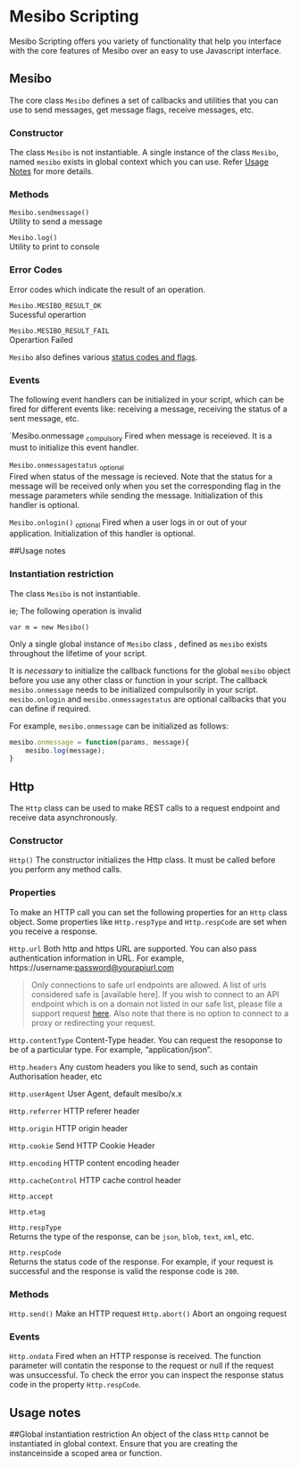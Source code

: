 # Mesibo Scripting

Mesibo Scripting offers you variety of functionality that help you interface with the core features of Mesibo over an easy to use Javascript interface.

## Mesibo  
The core class `Mesibo` defines a set of callbacks and utilities that you can use to send messages, get message flags, receive messages, etc.  

### Constructor
The class `Mesibo` is not instantiable. A single instance of the class `Mesibo`, named `mesibo` exists in global context which you can use. Refer [Usage Notes]() for more details.

### Methods  
`Mesibo.sendmessage()`  
Utility to send a message 

`Mesibo.log()`  
Utility to print to console

### Error Codes  
Error codes which indicate the result of an operation.

`Mesibo.MESIBO_RESULT_OK`  
Sucessful operartion

`Mesibo.MESIBO_RESULT_FAIL`  
Operartion Failed

`Mesibo` also defines various [status codes and flags](https://mesibo.com/documentation/api/real-time-api/data-structures/#messageparams).

### Events  
The following event handlers can be initialized in your script, which can be fired for different events like: receiving a message,  receiving the status of a sent message, etc. 

`Mesibo.onmessage <sub>compulsory</sub>
Fired when message is receieved. It is a must to initialize this event handler.

`Mesibo.onmessagestatus` <sub>optional</sub>  
Fired when status of the message is recieved. Note that the status for a message will be received only when you set the corresponding flag in the message parameters while sending the message. Initialization of this handler is optional. 

`Mesibo.onlogin()` <sub>optional</sub> 
Fired when a user logs in or out of your application. Initialization of this handler is optional.

##Usage notes

### Instantiation restriction
The class `Mesibo` is not instantiable. 

ie; The following operation is invalid  
```javscript
var m = new Mesibo()
```
Only a single global instance of `Mesibo` class , defined as `mesibo` exists throughout the lifetime of your script. 

It is *necessary* to initialize the callback functions for the global `mesibo` object before you use any other class or function in your script. The callback `mesibo.onmessage` needs to be initialized compulsorily in your script. `mesibo.onlogin` and `mesibo.onmessagestatus` are optional callbacks that you can define if required.

For example, `mesibo.onmessage` can be initialized as follows:
```javascript
mesibo.onmessage = function(params, message){
	mesibo.log(message);
}
```
## Http  
The `Http` class can be used to make REST calls to a request endpoint and receive data asynchronously.

### Constructor  
`Http()` The constructor initializes the Http class. It must be called before you perform any method calls. 

### Properties  
To make an HTTP call you can set the following properties for an `Http` class object. Some properties like `Http.respType` and `Http.respCode` are set when you receive a response. 

`Http.url`
Both http and https URL are supported. You can also pass authentication information in URL. For example, https://username:password@yourapiurl.com

> Only connections to safe url endpoints are allowed. A list of urls considered safe is [available here]. If you wish to connect to an API endpoint which is on a domain not listed in our safe list, please file a support request [here]().
> Also note that there is no option to connect to a proxy or redirecting your request.

`Http.contentType`
Content-Type header. You can request the resoponse to be of a particular type. For example, “application/json”.

`Http.headers`
Any custom headers you like to send, such as contain Authorisation header, etc

`Http.userAgent`
User Agent, default mesibo/x.x

`Http.referrer`
HTTP referer header

`Http.origin`
HTTP origin header

`Http.cookie`
Send HTTP Cookie Header

`Http.encoding`
HTTP content encoding header

`Http.cacheControl`
HTTP cache control header

`Http.accept`

`Http.etag`

`Http.respType`  
Returns the type of the response, can be `json`, `blob`, `text`, `xml`, etc. 

`Http.respCode`  
Returns the status code of the response. For example, if your request is successful and the response is valid the response code is `200`.  

### Methods
`Http.send()` Make an HTTP request
`Http.abort()` Abort an ongoing request

### Events
`Http.ondata` 
Fired when an HTTP response is received.
The function parameter will contatin the response to the request or null if the request was unsuccessful. To check the error you can inspect the response status code in the property `Http.respCode`.

## Usage notes

##Global instantiation restriction
An object of the class `Http` cannot be instantiated in global context. Ensure that you are creating the instanceinside a scoped area or function.

 
